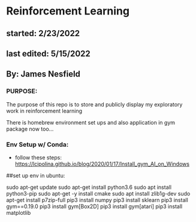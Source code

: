 # Reinforcement Learning

## started: 2/23/2022
## last edited: 5/15/2022

## By: James Nesfield

### PURPOSE: 
The purpose of this repo is to store and publicly display my exploratory work in reinforcement learning 

There is homebrew environment set ups and also application in gym package now too...

### Env Setup w/ Conda:
- follow these steps: https://lcipolina.github.io/blog/2020/01/17/Install_gym_AI_on_Windows

##set up env in ubuntu:

sudo apt-get update
sudo apt-get install python3.6
sudo apt install python3-pip
sudo apt-get -y install cmake
sudo apt install zlib1g-dev
sudo apt-get install p7zip-full
pip3 install numpy
pip3 install sklearn
pip3 install gym==0.19.0
pip3 install gym[Box2D]
pip3 install gym[atari]
pip3 install matplotlib
